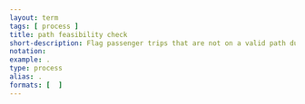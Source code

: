 ```yaml
---
layout: term
tags: [ process ]
title: path feasibility check
short-description: Flag passenger trips that are not on a valid path due to missed transfers or overcapacity vehicles based on capacity priority rules.
notation:
example: .
type: process
alias: .
formats: [  ]
---
```

